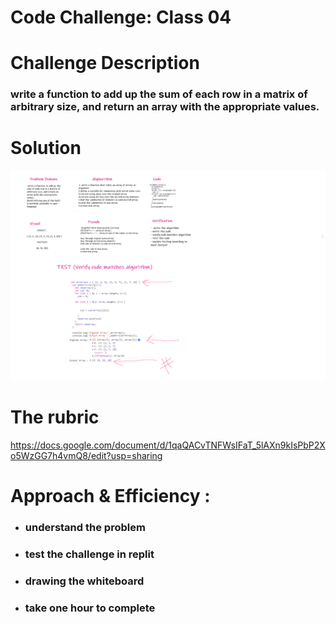 # Code Challenge: Class 04

# Challenge Description

### write a function to add up the sum of each row in a matrix of arbitrary size, and return an array with the appropriate values.

# Solution 
![img](/401-challenges/nestedArray-04/nestedArray-04.png)

# The rubric 

https://docs.google.com/document/d/1qaQACvTNFWsIFaT_5lAXn9kIsPbP2Xo5WzGG7h4vmQ8/edit?usp=sharing


# Approach & Efficiency :
* ### understand the problem
* ### test the challenge in replit
* ### drawing the whiteboard
* ### take one hour to complete